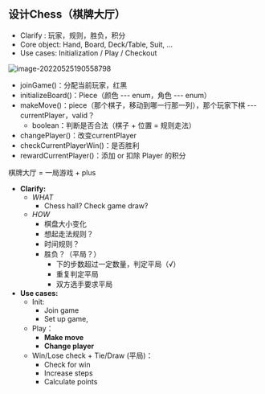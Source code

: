 ## 设计Chess（棋牌大厅）

- Clarify : 玩家，规则，胜负，积分
- Core object: Hand, Board, Deck/Table, Suit, …
- Use cases: Initialization / Play / Checkout

![image-20220525190558798](https://raw.githubusercontent.com/TWDH/Leetcode-From-Zero/pictures/img/image-20220525190558798.png)

- joinGame()：分配当前玩家，红黑
- initializeBoard()：Piece（颜色 --- enum，角色 --- enum）
- makeMove()：piece（那个棋子，移动到哪一行那一列），那个玩家下棋 --- currentPlayer，valid？
  - boolean：判断是否合法（棋子 + 位置 = 规则走法）
- changePlayer()：改变currentPlayer
- checkCurrentPlayerWin()：是否胜利
- rewardCurrentPlayer()：添加 or 扣除 Player 的积分

棋牌大厅 = 一局游戏 + plus



- **Clarify:** 
  - *WHAT*
    - Chess hall?   Check game draw?
  - *HOW*
    - 棋盘大小变化
    - 想起走法规则？
    - 时间规则？
    - 胜负？（平局？）
      - 下的步数超过一定数量，判定平局（√）
      - 重复判定平局
      - 双方选手要求平局
- **Use cases:** 
  - Init: 
    - Join game
    - Set up game, 
  - Play：
    - **Make move**
    - **Change player**
  - Win/Lose check + Tie/Draw (平局)：
    - Check for win
    - Increase steps
    - Calculate points